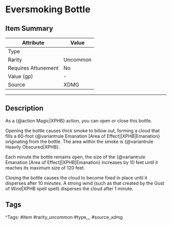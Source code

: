 # Eversmoking Bottle

## Item Summary

| Attribute            | Value                        |
|----------------------|------------------------------|
| Type                 |   |
| Rarity               | Uncommon             |
| Requires Attunement  | No                |
| Value (gp)           | -    |
| Source               | XDMG |

---

## Description

As a {@action Magic|XPHB} action, you can open or close this bottle.

Opening the bottle causes thick smoke to billow out, forming a cloud that fills a 60-foot {@variantrule Emanation [Area of Effect]|XPHB|Emanation} originating from the bottle. The area within the smoke is {@variantrule Heavily Obscured|XPHB}.

Each minute the bottle remains open, the size of the {@variantrule Emanation [Area of Effect]|XPHB|Emanation} increases by 10 feet until it reaches its maximum size of 120 feet.

Closing the bottle causes the cloud to become fixed in place until it disperses after 10 minutes. A strong wind (such as that created by the Gust of Wind|XPHB spell spell) disperses the cloud after 1 minute.

## Tags

^Tags: #item #rarity_uncommon #type__ #source_xdmg